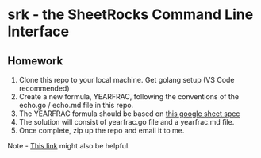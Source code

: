 # srk - the SheetRocks Command Line Interface


## Homework

1. Clone this repo to your local machine. Get golang setup (VS Code recommended)
2. Create a new formula, YEARFRAC, following the conventions of the echo.go / echo.md file in this repo.
3. The YEARFRAC formula should be based on [this google sheet spec](https://support.google.com/docs/answer/3092989?hl=en)
4. The solution will consist of yearfrac.go file and a yearfrac.md file.
5. Once complete, zip up the repo and email it to me.

Note - [This link](https://en.wikipedia.org/wiki/360-day_calendar) might also be helpful.
